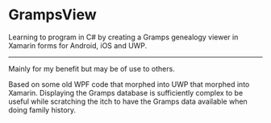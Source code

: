 # GrampsView
Learning to program in C# by creating a Gramps genealogy viewer in Xamarin forms for Android, iOS and UWP.

---

Mainly for my benefit but may be of use to others. 


Based on some old WPF code that morphed into UWP that morphed into Xamarin.  Displaying the Gramps database is sufficiently complex to be useful while scratching the itch to have the Gramps data available when doing family history.


